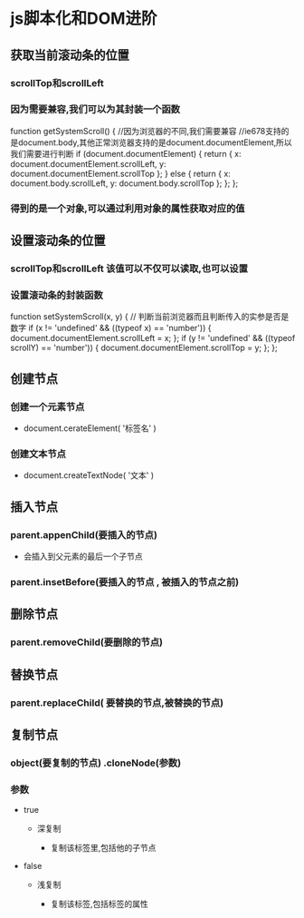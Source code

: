 # js脚本化和DOM进阶

## 获取当前滚动条的位置

### scrollTop和scrollLeft

### 因为需要兼容,我们可以为其封装一个函数

function getSystemScroll() {
            //因为浏览器的不同,我们需要兼容
            //ie678支持的是document.body,其他正常浏览器支持的是document.documentElement,所以我们需要进行判断
            if (document.documentElement) {
                return {
                    x: document.documentElement.scrollLeft,
                    y: document.documentElement.scrollTop
                };
            } else {
                return {
                    x: document.body.scrollLeft,
                    y: document.body.scrollTop
                };
            };
        };

### 得到的是一个对象,可以通过利用对象的属性获取对应的值

## 设置滚动条的位置

### scrollTop和scrollLeft  该值可以不仅可以读取,也可以设置

### 设置滚动条的封装函数

function setSystemScroll(x, y) {
            // 判断当前浏览器而且判断传入的实参是否是数字
            if (x != 'undefined' && ((typeof x) == 'number')) {
                document.documentElement.scrollLeft = x;
            };
            if (y != 'undefined' && ((typeof scrollY) == 'number')) {
                document.documentElement.scrollTop = y;
            };
        };

## 创建节点

### 创建一个元素节点

- document.cerateElement( '标签名' )

### 创建文本节点

- document.createTextNode( '文本' )

## 插入节点

### parent.appenChild(要插入的节点)

- 会插入到父元素的最后一个子节点

### parent.insetBefore(要插入的节点 , 被插入的节点之前)

## 删除节点

### parent.removeChild(要删除的节点)

## 替换节点

### parent.replaceChild( 要替换的节点,被替换的节点)

## 复制节点

### object(要复制的节点) .cloneNode(参数)

### 参数

- true

	- 深复制

		- 复制该标签里,包括他的子节点

- false

	- 浅复制

		- 复制该标签,包括标签的属性

